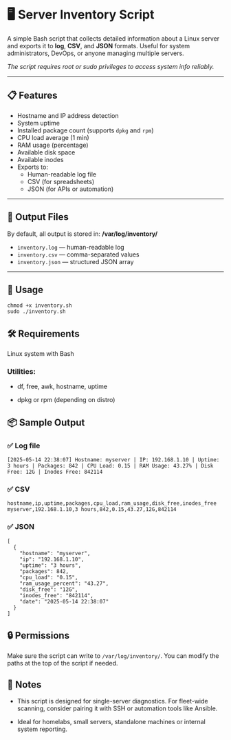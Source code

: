 # 🖥️ Server Inventory Script

A simple Bash script that collects detailed information about a Linux server and exports it to **log**, **CSV**, and **JSON** formats. Useful for system administrators, DevOps, or anyone managing multiple servers.

*The script requires root or sudo privileges to access system info reliably.*

---

## 📋 Features

- Hostname and IP address detection
- System uptime
- Installed package count (supports `dpkg` and `rpm`)
- CPU load average (1 min)
- RAM usage (percentage)
- Available disk space
- Available inodes
- Exports to:
  - Human-readable log file
  - CSV (for spreadsheets)
  - JSON (for APIs or automation)

---

## 📂 Output Files

By default, all output is stored in: **/var/log/inventory/**
- `inventory.log` — human-readable log
- `inventory.csv` — comma-separated values
- `inventory.json` — structured JSON array

---

## 🚀 Usage

```
chmod +x inventory.sh
sudo ./inventory.sh
```


## 🛠 Requirements
Linux system with Bash

### Utilities:

- df, free, awk, hostname, uptime

- dpkg or rpm (depending on distro)


## 📦 Sample Output
### ✅ Log file

```
[2025-05-14 22:38:07] Hostname: myserver | IP: 192.168.1.10 | Uptime: 3 hours | Packages: 842 | CPU Load: 0.15 | RAM Usage: 43.27% | Disk Free: 12G | Inodes Free: 842114
```

### ✅ CSV
```
hostname,ip,uptime,packages,cpu_load,ram_usage,disk_free,inodes_free
myserver,192.168.1.10,3 hours,842,0.15,43.27,12G,842114
```
### ✅ JSON
```
[
  {
    "hostname": "myserver",
    "ip": "192.168.1.10",
    "uptime": "3 hours",
    "packages": 842,
    "cpu_load": "0.15",
    "ram_usage_percent": "43.27",
    "disk_free": "12G",
    "inodes_free": "842114",
    "date": "2025-05-14 22:38:07"
  }
]
```

## 🔒 Permissions
Make sure the script can write to ```/var/log/inventory/```. You can modify the paths at the top of the script if needed.


## 📌 Notes
+ This script is designed for single-server diagnostics. For fleet-wide scanning, consider pairing it with SSH or automation tools like Ansible.

+ Ideal for homelabs, small servers, standalone machines or internal system reporting.
